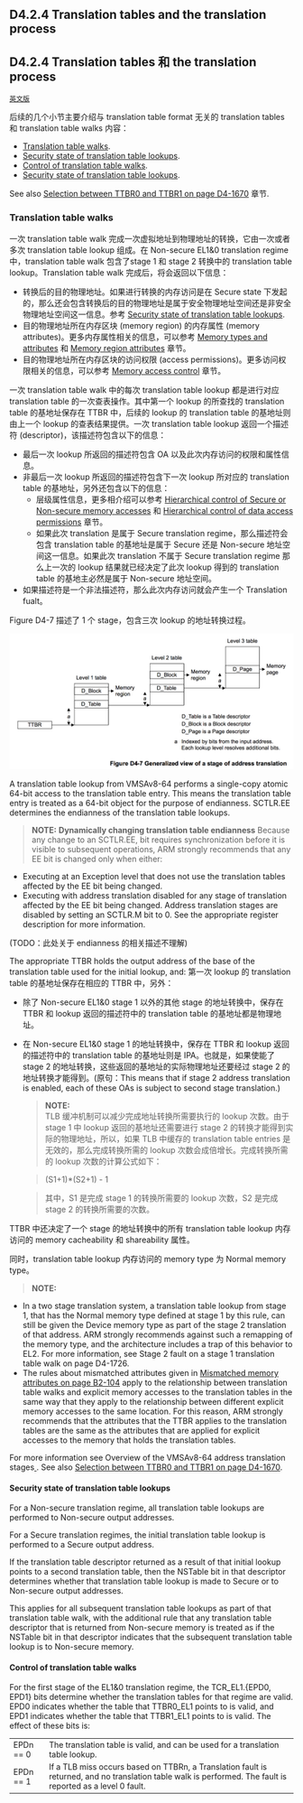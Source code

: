 ## D4.2.4 Translation tables and the translation process

## D4.2.4 Translation tables 和 the translation process

[`英文版`](../../en/chapter_d4/d42_4_translation_tables_and_the_translation_proces.html)

后续的几个小节主要介绍与 translation table format 无关的 translation tables 和 translation table walks 内容：
* [Translation table walks](#).
* [Security state of translation table lookups](#).
* [Control of translation table walks](#).
* [Security state of translation table lookups](#).

See also [Selection between TTBR0 and TTBR1 on page D4-1670](#) 章节.

### Translation table walks

一次 translation table walk 完成一次虚拟地址到物理地址的转换，它由一次或者多次 translation table lookup 组成。在 Non-secure EL1&0 translation regime 中，translation table walk 包含了stage 1 和 stage 2 转换中的 translation table lookup。Translation table walk 完成后，将会返回以下信息：
* 转换后的目的物理地址。如果进行转换的内存访问是在 Secure state 下发起的，那么还会包含转换后的目的物理地址是属于安全物理地址空间还是非安全物理地址空间这一信息。参考 [Security state of translation table lookups](#).
* 目的物理地址所在内存区块 (memory region) 的内存属性 (memory attributes)。更多内存属性相关的信息，可以参考 [Memory types and attributes](#) 和 [Memory region attributes](#) 章节。
* 目的物理地址所在内存区块的访问权限 (access permissions)。更多访问权限相关的信息，可以参考 [Memory access control](#) 章节。

一次 translation table walk 中的每次 translation table lookup 都是进行对应 translation table 的一次查表操作。其中第一个 lookup 的所查找的 translation table 的基地址保存在 TTBR 中，后续的 lookup 的 translation table 的基地址则由上一个 lookup 的查表结果提供。一次 translation table lookup 返回一个描述符 (descriptor)，该描述符包含以下的信息：
* 最后一次 lookup 所返回的描述符包含 OA 以及此次内存访问的权限和属性信息。
* 非最后一次 lookup 所返回的描述符包含下一次 lookup 所对应的 translation table 的基地址，另外还包含以下的信息：
    - 层级属性信息，更多相介绍可以参考 [Hierarchical control of Secure or Non-secure memory accesses](#) 和 [Hierarchical control of data access permissions](#) 章节。
    - 如果此次 translation 是属于 Secure translation regime，那么描述符会包含 translation table 的基地址是属于 Secure 还是 Non-secure 地址空间这一信息。如果此次 translation 不属于 Secure translation regime 那么上一次的 lookup 结果就已经决定了此次 lookup 得到的 translation table 的基地主必然是属于 Non-secure 地址空间。
* 如果描述符是一个非法描述符，那么此次内存访问就会产生一个 Translation fualt。

Figure D4-7 描述了 1 个 stage，包含三次 lookup 的地址转换过程。

![](figure_d4_7.png)

A translation table lookup from VMSAv8-64 performs a single-copy atomic 64-bit access to the translation table entry. This means the translation table entry is treated as a 64-bit object for the purpose of endianness. SCTLR.EE determines the endianness of the translation table lookups.

> **NOTE:**
**Dynamically changing translation table endianness**
Because any change to an SCTLR.EE, bit requires synchronization before it is visible to subsequent operations, ARM strongly recommends that any EE bit is changed only when either:  
* Executing at an Exception level that does not use the translation tables affected by the EE bit being changed.
* Executing with address translation disabled for any stage of translation affected by the EE bit being changed.
Address translation stages are disabled by setting an SCTLR.M bit to 0. See the appropriate register description for more information.

(TODO：此处关于 endianness 的相关描述不理解)


The appropriate TTBR holds the output address of the base of the translation table used for the initial lookup, and:
第一次 lookup 的 translation table 的基地址保存在相应的 TTBR 中，另外：

* 除了 Non-secure EL1&0 stage 1 以外的其他 stage 的地址转换中，保存在 TTBR 和 lookup 返回的描述符中的 translation table 的基地址都是物理地址。
* 在 Non-secure EL1&0 stage 1 的地址转换中，保存在 TTBR 和 lookup 返回的描述符中的 translation table 的基地址则是 IPA。也就是，如果使能了 stage 2 的地址转换，这些返回的基地址的实际物理地址还要经过 stage 2 的地址转换才能得到。(原句：This means that if stage 2 address translation is enabled, each of these OAs is subject to second stage translation.)

    > **NOTE:**  
    TLB 缓冲机制可以减少完成地址转换所需要执行的 lookup 次数。由于 stage 1 中 lookup 返回的基地址还需要进行 stage 2 的转换才能得到实际的物理地址，所以，如果 TLB 中缓存的 translation table entries 是无效的，那么完成转换所需的 lookup 次数会成倍增长。完成转换所需的 lookup 次数的计算公式如下：

    > (S1+1)*(S2+1) - 1
    
    > 其中，S1 是完成 stage 1 的转换所需要的 lookup 次数，S2 是完成 stage 2 的转换所需要的次数。

TTBR 中还决定了一个 stage 的地址转换中的所有 translation table lookup 内存访问的 memory cacheability 和 shareability 属性。

同时，translation table lookup 内存访问的 memory type 为 Normal memory type。

> **NOTE:**
* In a two stage translation system, a translation table lookup from stage 1, that has the Normal memory type defined at stage 1 by this rule, can still be given the Device memory type as part of the stage 2 translation of that address. ARM strongly recommends against such a remapping of the memory type, and the architecture includes a trap of this behavior to EL2. For more information, see Stage 2 fault on a stage 1 translation table walk on page D4-1726.
* The rules about mismatched attributes given in [Mismatched memory attributes on page B2-104](#) apply to the relationship between translation table walks and explicit memory accesses to the translation tables in the same way that they apply to the relationship between different explicit memory accesses to the same location. For this reason, ARM strongly recommends that the attributes that the TTBR applies to the translation tables are the same as the attributes that are applied for explicit accesses to the memory that holds the translation tables.


For more information see Overview of the VMSAv8-64 address translation stages[
](#). See also [Selection between TTBR0 and TTBR1 on page D4-1670](#).


#### Security state of translation table lookups

For a Non-secure translation regime, all translation table lookups are performed to Non-secure output addresses.

For a Secure translation regimes, the initial translation table lookup is performed to a Secure output address.

If the translation table descriptor returned as a result of that initial lookup points to a second translation table, then the NSTable bit in that descriptor determines whether that translation table lookup is made to Secure or to Non-secure output addresses.

This applies for all subsequent translation table lookups as part of that translation table walk, with the additional rule that any translation table descriptor that is returned from Non-secure memory is treated as if the NSTable bit in that descriptor indicates that the subsequent translation table lookup is to Non-secure memory.

#### Control of translation table walks

For the first stage of the EL1&0 translation regime, the TCR_EL1.{EPD0, EPD1} bits determine whether the translation tables for that regime are valid. EPD0 indicates whether the table that TTBR0_EL1 points to is valid, and EPD1 indicates whether the table that TTBR1_EL1 points to is valid. The effect of these bits is:

| | |
| -- | -- |
| EPDn == 0 | The translation table is valid, and can be used for a translation table lookup. |
| EPDn == 1 | If a TLB miss occurs based on TTBRn, a Translation fault is returned, and no translation table walk is performed. The fault is reported as a level 0 fault. |

